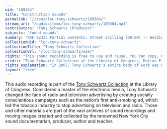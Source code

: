 ```yaml
---
uid: "189384"
title: "Construction sounds"
permalink: "/items/loc-tony-schwartz/189384/"
stream_url: "/audio/items/loc-tony-schwartz/189384.mp3"
contributors: "Tony Schwartz (Producer)"
subjects: "found sounds"
summary: "RXF 8233: Partial contents: Street drilling (00:00) -- Welding spark, sparkle (03:48) -- Boiler room sounds (05:38) -- Pouring something (coal?) on a shoot (10:37) -- Steam blast cleaning of building (13:15) -- Street drilling (17:04) -- Steam blast cleaning of building (18:46) -- Hoist (chain) 53rd Street (19:43) -- Digging machinery 65th Street (16:16) -- Lumber yard talk and sawing (23:47) -- Hammering on steel beams and blasting (35:03) -- Hammering (36:42) -- Power shovel (37:26) -- Pile driver (41:38) -- Power shovel, \"steam\" shovel on 48th Street (42:26) -- construction sounds (44:24) -- Riveting (44:46)."
collectionUid: "loc-tony-schwartz"
collectionTitle: "Tony Schwartz Collection"
collectionUrl: "/loc-tony-schwartz/use/"
rights: "This sound recording is free to use and reuse. You can copy, modify, distribute and perform the work, even for commercial purposes, all without asking permission. Attribution is recommended but not required."
credit: "Tony Schwartz Collection at the Library of Congress, Motion Picture, Broadcasting and Recorded Sound Division."
rights_explanation: "In 2007, Tony Schwartz's entire body of work was acquired by the Library of Congress, thus the Library reserves the right to make his recordings available for reuse as long as those recordings do not contain embedded material to which Schwartz did not own the copyright. Therefore, Citizen DJ excludes: (1) recordings that contain music or speeches from identifiable or named performers and composers, (2) radio broadcasts, and (3) commercials."
layout: "item"
---
```


This audio recording is part of the [Tony Schwartz Collection](https://www.loc.gov/rr/record/schwartzcollection.html) at the Library of Congress. Considered a master of the electronic media, Tony Schwartz changed the face of radio and television advertising by creating socially conscientious campaigns such as the nation’s first anti-smoking ad, which led the tobacco industry to stop advertising on television and radio. Those and other materials are part of the vast archives of sound recordings and moving images created and collected by the renowned New York City sound documentarian, producer, author and teacher.